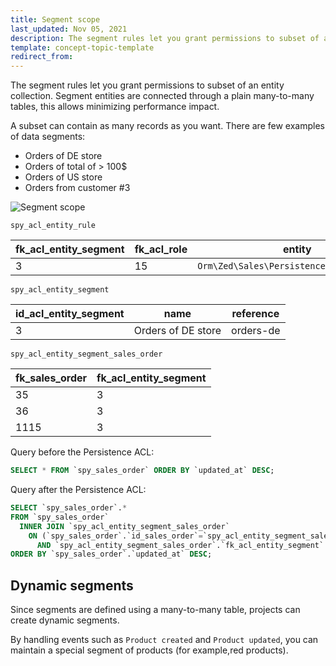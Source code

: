 ```yaml
---
title: Segment scope
last_updated: Nov 05, 2021
description: The segment rules let you grant permissions to subset of an entity collection. Segment entities are connected through a plain many-to-many tables, this allows minimizing performance impact.
template: concept-topic-template
redirect_from:
---
```


The segment rules let you grant permissions to subset of an entity collection.
Segment entities are connected through a plain many-to-many tables, this allows minimizing performance impact.

A subset can contain as many records as you want.
There are few examples of data segments:

- Orders of DE store
- Orders of total of > 100$
- Orders of US store
- Orders from customer #3

![Segment scope](https://confluence-connect.gliffy.net/embed/image/bf400b2a-6872-479c-a3df-e4686894eace.png?utm_medium=live&utm_source=custom)

`spy_acl_entity_rule`

| fk_acl_entity_segment | fk_acl_role | entity | permission_mask | scope |
|-----|-----|-----|-----|-----|
| 3 | 15 | `Orm\Zed\Sales\Persistence\SpySalesOrder` | 1 | 0 |

`spy_acl_entity_segment`

| id_acl_entity_segment | name | reference |
|-----|-----|-----|
| 3 | Orders of DE store | orders-de |

`spy_acl_entity_segment_sales_order`

| fk_sales_order | fk_acl_entity_segment |
|-----|-----|
| 35 | 3 |
| 36 | 3 |
| 1115 | 3 |

Query before the Persistence ACL:

```sql
SELECT * FROM `spy_sales_order` ORDER BY `updated_at` DESC;
```

Query after the Persistence ACL:

```sql
SELECT `spy_sales_order`.*
FROM `spy_sales_order`
  INNER JOIN `spy_acl_entity_segment_sales_order`
    ON (`spy_sales_order`.`id_sales_order`=`spy_acl_entity_segment_sales_order`.`fk_sales_order`
      AND `spy_acl_entity_segment_sales_order`.`fk_acl_entity_segment` IN (3))
ORDER BY `spy_sales_order`.`updated_at` DESC;
```

## Dynamic segments

Since segments are defined using a many-to-many table, projects can create dynamic segments.

By handling events such as `Product created` and `Product updated`, you can maintain a special segment of products (for example,red products).
